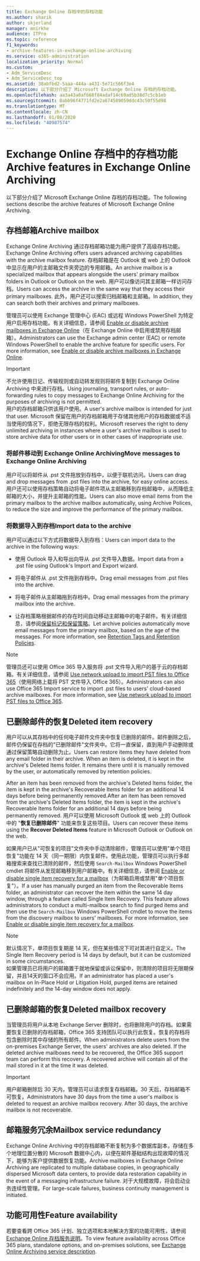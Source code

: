 ```yaml
---
title: Exchange Online 存档中的存档功能
ms.author: sharik
author: skjerland
manager: mnirkhe
audience: ITPro
ms.topic: reference
f1_keywords:
- archive-features-in-exchange-online-archiving
ms.service: o365-administration
localization_priority: Normal
ms.custom:
- Adm_ServiceDesc
- Adm_ServiceDesc_top
ms.assetid: 38abfbd2-5aaa-444a-a431-5e71c566f3e4
description: 以下部分介绍了 Microsoft Exchange Online 存档的存档功能。
ms.openlocfilehash: aa3a43a0af668f84adaf14c69ad5b38d7c5cb1eb
ms.sourcegitcommit: 0abb96f4771fd2e2a674589059ddc43c50f55d98
ms.translationtype: MT
ms.contentlocale: zh-CN
ms.lasthandoff: 01/08/2020
ms.locfileid: "40987574"
---
```

# <a name="archive-features-in-exchange-online-archiving"></a><span data-ttu-id="d4fa5-103">Exchange Online 存档中的存档功能</span><span class="sxs-lookup"><span data-stu-id="d4fa5-103">Archive features in Exchange Online Archiving</span></span>

<span data-ttu-id="d4fa5-104">以下部分介绍了 Microsoft Exchange Online 存档的存档功能。</span><span class="sxs-lookup"><span data-stu-id="d4fa5-104">The following sections describe the archive features of Microsoft Exchange Online Archiving.</span></span>
  
## <a name="archive-mailbox"></a><span data-ttu-id="d4fa5-105">存档邮箱</span><span class="sxs-lookup"><span data-stu-id="d4fa5-105">Archive mailbox</span></span>

<span data-ttu-id="d4fa5-106">Exchange Online Archiving 通过存档邮箱功能为用户提供了高级存档功能。</span><span class="sxs-lookup"><span data-stu-id="d4fa5-106">Exchange Online Archiving offers users advanced archiving capabilities with the archive mailbox feature.</span></span> <span data-ttu-id="d4fa5-107">存档邮箱是在 Outlook 或 web 上的 Outlook 中显示在用户的主邮箱文件夹旁边的专用邮箱。</span><span class="sxs-lookup"><span data-stu-id="d4fa5-107">An archive mailbox is a specialized mailbox that appears alongside the users' primary mailbox folders in Outlook or Outlook on the web.</span></span> <span data-ttu-id="d4fa5-108">用户可以像访问其主邮箱一样访问存档。</span><span class="sxs-lookup"><span data-stu-id="d4fa5-108">Users can access the archive in the same way that they access their primary mailboxes.</span></span> <span data-ttu-id="d4fa5-109">此外，用户还可以搜索归档邮箱和主邮箱。</span><span class="sxs-lookup"><span data-stu-id="d4fa5-109">In addition, they can search both their archives and primary mailboxes.</span></span>
  
<span data-ttu-id="d4fa5-p102">管理员可以使用 Exchange 管理中心 (EAC) 或远程 Windows PowerShell 为特定用户启用存档功能。有关详细信息，请参阅 [Enable or disable archive mailboxes in Exchange Online](https://docs.microsoft.com/office365/securitycompliance/enable-archive-mailboxes)（在 Exchange Online 中启用或禁用存档邮箱）。</span><span class="sxs-lookup"><span data-stu-id="d4fa5-p102">Administrators can use the Exchange admin center (EAC) or remote Windows PowerShell to enable the archive feature for specific users. For more information, see [Enable or disable archive mailboxes in Exchange Online](https://docs.microsoft.com/office365/securitycompliance/enable-archive-mailboxes).</span></span>
  
> [!IMPORTANT]
>  <span data-ttu-id="d4fa5-112">不允许使用日记、传输规则或自动转发规则将邮件复制到 Exchange Online Archiving 中来进行存档。</span><span class="sxs-lookup"><span data-stu-id="d4fa5-112">Using journaling, transport rules, or auto-forwarding rules to copy messages to Exchange Online Archiving for the purposes of archiving is not permitted.</span></span> <br/>
>  <span data-ttu-id="d4fa5-113">用户的存档邮箱只供该用户使用。</span><span class="sxs-lookup"><span data-stu-id="d4fa5-113">A user's archive mailbox is intended for just that user.</span></span> <span data-ttu-id="d4fa5-114">Microsoft 保留在用户的存档邮箱用于存储其他用户的存档数据或不适当使用的情况下，拒绝无限存档的权利。</span><span class="sxs-lookup"><span data-stu-id="d4fa5-114">Microsoft reserves the right to deny unlimited archiving in instances where a user's archive mailbox is used to store archive data for other users or in other cases of inappropriate use.</span></span>
  
### <a name="move-messages-to-exchange-online-archiving"></a><span data-ttu-id="d4fa5-115">将邮件移动到 Exchange Online Archiving</span><span class="sxs-lookup"><span data-stu-id="d4fa5-115">Move messages to Exchange Online Archiving</span></span>

<span data-ttu-id="d4fa5-116">用户可以将邮件从 .pst 文件拖放到存档中，以便于联机访问。</span><span class="sxs-lookup"><span data-stu-id="d4fa5-116">Users can drag and drop messages from .pst files into the archive, for easy online access.</span></span> <span data-ttu-id="d4fa5-117">用户还可以使用存档策略自动将电子邮件项从主邮箱移到存档邮箱中，从而降低主邮箱的大小，并提升主邮箱的性能。</span><span class="sxs-lookup"><span data-stu-id="d4fa5-117">Users can also move email items from the primary mailbox to the archive mailbox automatically, using Archive Polices, to reduce the size and improve the performance of the primary mailbox.</span></span> 
  
### <a name="import-data-to-the-archive"></a><span data-ttu-id="d4fa5-118">将数据导入到存档</span><span class="sxs-lookup"><span data-stu-id="d4fa5-118">Import data to the archive</span></span>

<span data-ttu-id="d4fa5-119">用户可以通过以下方式将数据导入到存档：</span><span class="sxs-lookup"><span data-stu-id="d4fa5-119">Users can import data to the archive in the following ways:</span></span>
  
- <span data-ttu-id="d4fa5-120">使用 Outlook 导入和导出向导从 .pst 文件导入数据。</span><span class="sxs-lookup"><span data-stu-id="d4fa5-120">Import data from a .pst file using Outlook's Import and Export wizard.</span></span>
    
- <span data-ttu-id="d4fa5-121">将电子邮件从 .pst 文件拖到存档中。</span><span class="sxs-lookup"><span data-stu-id="d4fa5-121">Drag email messages from .pst files into the archive.</span></span>
    
- <span data-ttu-id="d4fa5-122">将电子邮件从主邮箱拖到存档中。</span><span class="sxs-lookup"><span data-stu-id="d4fa5-122">Drag email messages from the primary mailbox into the archive.</span></span>
    
- <span data-ttu-id="d4fa5-p106">让存档策略根据邮件的存在时间自动移动主邮箱中的电子邮件。有关详细信息，请参阅[保留标记和保留策略](https://docs.microsoft.com/Exchange/policy-and-compliance/mrm/retention-tags-and-retention-policies)。</span><span class="sxs-lookup"><span data-stu-id="d4fa5-p106">Let archive policies automatically move email messages from the primary mailbox, based on the age of the messages. For more information, see [Retention Tags and Retention Policies](https://docs.microsoft.com/Exchange/policy-and-compliance/mrm/retention-tags-and-retention-policies).</span></span>
    
> [!NOTE]
> <span data-ttu-id="d4fa5-p107">管理员还可以使用 Office 365 导入服务将 .pst 文件导入用户的基于云的存档邮箱。有关详细信息，请参阅 [Use network upload to import PST files to Office 365](https://docs.microsoft.com/office365/securitycompliance/use-network-upload-to-import-pst-files)（使用网络上载将 PST 文件导入 Office 365）。</span><span class="sxs-lookup"><span data-stu-id="d4fa5-p107">Administrators can also use Office 365 Import service to import .pst files to users' cloud-based archive mailboxes. For more information, see [Use network upload to import PST files to Office 365](https://docs.microsoft.com/office365/securitycompliance/use-network-upload-to-import-pst-files).</span></span> 
  
## <a name="deleted-item-recovery"></a><span data-ttu-id="d4fa5-127">已删除邮件的恢复</span><span class="sxs-lookup"><span data-stu-id="d4fa5-127">Deleted item recovery</span></span>

<span data-ttu-id="d4fa5-p108">用户可以从其存档中的任何电子邮件文件夹中恢复已删除的邮件。邮件删除之后，邮件仍保留在存档的"已删除邮件"文件夹中。它将一直保留，直到用户手动删除或通过保留策略自动删除为止。</span><span class="sxs-lookup"><span data-stu-id="d4fa5-p108">Users can restore items they have deleted from any email folder in their archive. When an item is deleted, it is kept in the archive's Deleted Items folder. It remains there until it is manually removed by the user, or automatically removed by retention policies.</span></span>
  
<span data-ttu-id="d4fa5-131">After an item has been removed from the archive's Deleted Items folder, the item is kept in the archive's Recoverable Items folder for an additional 14 days before being permanently removed.</span><span class="sxs-lookup"><span data-stu-id="d4fa5-131">After an item has been removed from the archive's Deleted Items folder, the item is kept in the archive's Recoverable Items folder for an additional 14 days before being permanently removed.</span></span> <span data-ttu-id="d4fa5-132">用户可以使用 Microsoft Outlook 或 web 上的 Outlook 中的 "**恢复已删除邮件**" 功能来恢复这些项目。</span><span class="sxs-lookup"><span data-stu-id="d4fa5-132">Users can recover these items using the **Recover Deleted Items** feature in Microsoft Outlook or Outlook on the web.</span></span> 
  
<span data-ttu-id="d4fa5-p110">如果用户已从"可恢复的项目"文件夹中手动清除邮件，管理员可以使用"单个项目恢复"功能在 14 天（同一期限）内恢复邮件。使用此功能，管理员可以执行多邮箱搜索来查找已清除的邮件，然后使用  `Search-Mailbox` Windows PowerShell cmdlet 将邮件从发现邮箱移到用户邮箱中。有关详细信息，请参阅 [Enable or disable single item recovery for a mailbox](https://docs.microsoft.com/office365/securitycompliance/use-network-upload-to-import-pst-files)（为邮箱启用或禁用"单个项目恢复"）。</span><span class="sxs-lookup"><span data-stu-id="d4fa5-p110">If a user has manually purged an item from the Recoverable Items folder, an administrator can recover the item within the same 14 day window, through a feature called Single Item Recovery. This feature allows administrators to conduct a multi-mailbox search to find purged items and then use the  `Search-Mailbox` Windows PowerShell cmdlet to move the items from the discovery mailbox to users' mailboxes. For more information, see [Enable or disable single item recovery for a mailbox](https://docs.microsoft.com/office365/securitycompliance/use-network-upload-to-import-pst-files).</span></span>
  
> [!NOTE]
>  <span data-ttu-id="d4fa5-136">默认情况下，单项目恢复期是 14 天，但在某些情况下可对其进行自定义。</span><span class="sxs-lookup"><span data-stu-id="d4fa5-136">The Single Item Recovery period is 14 days by default, but it can be customized in some circumstances.</span></span> <br/>
>  <span data-ttu-id="d4fa5-137">如果管理员已将用户的邮箱置于就地保留或诉讼保留中，则清除的项目将无限期保留，并且14天的窗口不会应用。</span><span class="sxs-lookup"><span data-stu-id="d4fa5-137">If an administrator has placed a user's mailbox on In-Place Hold or Litigation Hold, purged items are retained indefinitely and the 14-day window does not apply.</span></span> 
  
## <a name="deleted-mailbox-recovery"></a><span data-ttu-id="d4fa5-138">已删除邮箱的恢复</span><span class="sxs-lookup"><span data-stu-id="d4fa5-138">Deleted mailbox recovery</span></span>

<span data-ttu-id="d4fa5-p112">当管理员将用户从本地 Exchange Server 删除时，也将删除用户的存档。如果需要恢复已删除的存档邮箱，Office 365 支持团队可以执行此恢复。恢复的存档将包含删除时其中存储的所有邮件。</span><span class="sxs-lookup"><span data-stu-id="d4fa5-p112">When administrators delete users from the on-premises Exchange Server, the users' archives are also deleted. If the deleted archive mailboxes need to be recovered, the Office 365 support team can perform this recovery. A recovered archive will contain all of the mail stored in it at the time it was deleted.</span></span>
  
> [!IMPORTANT]
> <span data-ttu-id="d4fa5-p113">用户邮箱删除后 30 天内，管理员可以请求恢复存档邮箱。30 天后，存档邮箱不可恢复。</span><span class="sxs-lookup"><span data-stu-id="d4fa5-p113">Administrators have 30 days from the time a user's mailbox is deleted to request an archive mailbox recovery. After 30 days, the archive mailbox is not recoverable.</span></span> 
  
## <a name="mailbox-service-redundancy"></a><span data-ttu-id="d4fa5-144">邮箱服务冗余</span><span class="sxs-lookup"><span data-stu-id="d4fa5-144">Mailbox service redundancy</span></span>

<span data-ttu-id="d4fa5-145">Exchange Online Archiving 中的存档邮箱不断复制为多个数据库副本，存储在多个地理位置分散的 Microsoft 数据中心内，以便在邮件基础结构出现故障的情况下，能够为客户提供数据恢复功能。</span><span class="sxs-lookup"><span data-stu-id="d4fa5-145">Archive mailboxes in Exchange Online Archiving are replicated to multiple database copies, in geographically dispersed Microsoft data centers, to provide data restoration capability in the event of a messaging infrastructure failure.</span></span> <span data-ttu-id="d4fa5-146">对于大规模故障，将会启动业务连续性管理。</span><span class="sxs-lookup"><span data-stu-id="d4fa5-146">For large-scale failures, business continuity management is initiated.</span></span> 
  
## <a name="feature-availability"></a><span data-ttu-id="d4fa5-147">功能可用性</span><span class="sxs-lookup"><span data-stu-id="d4fa5-147">Feature availability</span></span>

<span data-ttu-id="d4fa5-148">若要查看跨 Office 365 计划、独立选项和本地解决方案的功能可用性，请参阅[Exchange Online 存档服务说明](exchange-online-archiving-service-description.md)。</span><span class="sxs-lookup"><span data-stu-id="d4fa5-148">To view feature availability across Office 365 plans, standalone options, and on-premises solutions, see [Exchange Online Archiving service description](exchange-online-archiving-service-description.md).</span></span>
  
